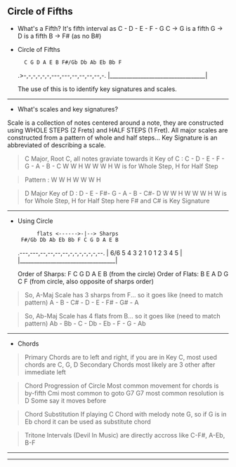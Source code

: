 ## Circle of Fifths

* What's a Fifth?
It's fifth interval as
C - D - E - F - G
C -> G is a fifth
G -> D is a fifth
B -> F# (as no B#)

* Circle of Fifths

        C G D A E B F#/Gb Db Ab Eb Bb F
     .>-,-,-,-,-,-,---,---,--,--,--,--,-.
     |__________________________________|

  The use of this is to identify key signatures and scales.

---

* What's scales and key signatures?

Scale is a collection of notes centered around a note, they are constructed using WHOLE STEPS (2 Frets) and HALF STEPS (1 Fret).
All major scales are constructed from a pattern of whole and half steps...
Key Signature is an abbreviated of describing a scale.

> C Major, Root C, all notes graviate towards it
> Key of C :  C - D - E - F - G - A - B - C
>               W   W   H   W   W   W   H
> W is for Whole Step, H for Half Step


> Pattern :  W   W   H   W   W   W   H


> D Major
> Key of D :  D - E - F#- G - A - B - C#- D
>               W   W   H   W   W   W   H
> W is for Whole Step, H for Half Step
> here F# and C# is Key Signature

---

* Using Circle

            flats <------>-|--> Sharps
       F#/Gb Db Ab Eb Bb F C G D A E B
     .---,---,--,--,--,--,-,-,-,-,-,-,--.
     |  6/6  5  4  3  2  1 0 1 2 3 4 5  |
     |__________________________________|


  Order of Sharps: F C G D A E B (from the circle)
  Order of Flats:  B E A D G C F (from circle, also opposite of sharps order)

>  So, A-Maj Scale has 3 sharps from F... so it goes like (need to match pattern)
>  A - B - C# - D - E - F# - G# - A

>  So, Ab-Maj Scale has 4 flats from B... so it goes like (need to match pattern)
>  Ab - Bb - C - Db - Eb - F - G - Ab

---

* Chords

> Primary Chords are to left and right, if you are in Key C, most used chords are C, G, D
> Secondary Chords most likely are 3 other after immediate left

> Chord Progression of Circle
> Most common movement for chords is by-fifth
> Cmi most common to goto G7
> G7 most common resolution is D
> Some say it moves before

> Chord Substitution
> If playing C Chord with melody note G, so if G is in Eb chord it can be used as substitute chord

> Tritone Intervals (Devil In Music) are directly accross
> like C-F#, A-Eb, B-F

---
---
